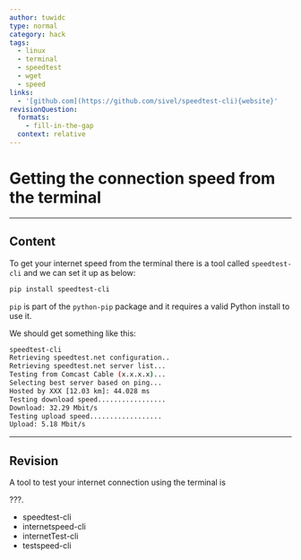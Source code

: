 ```yaml
---
author: tuwidc
type: normal
category: hack
tags:
  - linux
  - terminal
  - speedtest
  - wget
  - speed
links:
  - '[github.com](https://github.com/sivel/speedtest-cli){website}'
revisionQuestion:
  formats:
    - fill-in-the-gap
  context: relative
---
```


# Getting the connection speed from the terminal


---

## Content

To get your internet speed from the terminal there is a tool called `speedtest-cli`
and we can set it up as below:

```bash
pip install speedtest-cli
```

`pip` is part of the `python-pip` package and it requires a valid Python install to use it.

We should get something like this:

```bash
speedtest-cli
Retrieving speedtest.net configuration..
Retrieving speedtest.net server list...
Testing from Comcast Cable (x.x.x.x)...
Selecting best server based on ping...
Hosted by XXX [12.03 km]: 44.028 ms
Testing download speed.................
Download: 32.29 Mbit/s
Testing upload speed..................
Upload: 5.18 Mbit/s
```


---

## Revision

A tool to test your internet connection using the terminal is 

???.

- speedtest-cli
- internetspeed-cli
- internetTest-cli
- testspeed-cli
